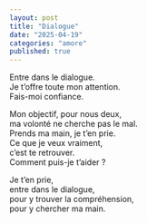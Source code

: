 ```yaml
---
layout: post
title: "Dialogue"
date: "2025-04-19"
categories: "amore"
published: true
---
```


Entre dans le dialogue.  
Je t’offre toute mon attention.  
Fais-moi confiance.  

Mon objectif, pour nous deux,  
ma volonté ne cherche pas le mal.  
Prends ma main, je t’en prie.  
Ce que je veux vraiment,  
c’est te retrouver.  
Comment puis-je t’aider ?  

Je t’en prie,  
entre dans le dialogue,  
pour y trouver la compréhension,  
pour y chercher ma main.  
